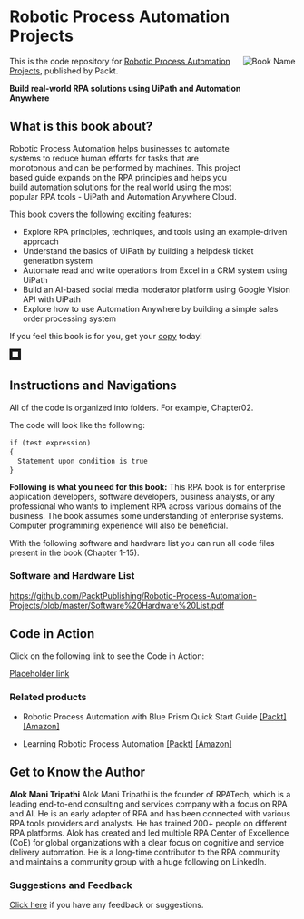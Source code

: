 # Robotic Process Automation Projects

<a href="https://www.packtpub.com/business-other/robotic-process-automation-projects?utm_source=github&utm_medium=repository&utm_campaign=9781839217357"><img src="https://www.packtpub.com/media/catalog/product/cache/e4d64343b1bc593f1c5348fe05efa4a6/9/7/9781839217357-original.jpeg" alt="Book Name" height="256px" align="right"></a>

This is the code repository for [Robotic Process Automation Projects](https://www.packtpub.com/business-other/robotic-process-automation-projects?utm_source=github&utm_medium=repository&utm_campaign=9781839217357), published by Packt.

**Build real-world RPA solutions using UiPath and Automation Anywhere**

## What is this book about?
Robotic Process Automation helps businesses to automate systems to reduce human efforts for tasks that are monotonous and can be performed by machines. This project based guide expands on the RPA principles and helps you build automation solutions for the real world using the most popular RPA tools - UiPath and Automation Anywhere Cloud.

This book covers the following exciting features: 
* Explore RPA principles, techniques, and tools using an example-driven approach
* Understand the basics of UiPath by building a helpdesk ticket generation system
* Automate read and write operations from Excel in a CRM system using UiPath
* Build an AI-based social media moderator platform using Google Vision API with UiPath
* Explore how to use Automation Anywhere by building a simple sales order processing system

If you feel this book is for you, get your [copy](https://www.amazon.com/dp/1839217359) today!

<a href="https://www.packtpub.com/?utm_source=github&utm_medium=banner&utm_campaign=GitHubBanner"><img src="https://raw.githubusercontent.com/PacktPublishing/GitHub/master/GitHub.png" alt="https://www.packtpub.com/" border="5" /></a>

## Instructions and Navigations
All of the code is organized into folders. For example, Chapter02.

The code will look like the following:
```
if (test expression)
{
  Statement upon condition is true
}
```

**Following is what you need for this book:**
This RPA book is for enterprise application developers, software developers, business analysts, or any professional who wants to implement RPA across various domains of the business. The book assumes some understanding of enterprise systems. Computer programming experience will also be beneficial.

With the following software and hardware list you can run all code files present in the book (Chapter 1-15).

### Software and Hardware List

https://github.com/PacktPublishing/Robotic-Process-Automation-Projects/blob/master/Software%20Hardware%20List.pdf

## Code in Action

Click on the following link to see the Code in Action:

[Placeholder link](https://bit.ly/2Zo0s1u)

### Related products <Other books you may enjoy>
* Robotic Process Automation with Blue Prism Quick Start Guide [[Packt]](https://www.packtpub.com/business/robotic-process-automation-blue-prism-quick-start-guide?utm_source=github&utm_medium=repository&utm_campaign=9781789610444) [[Amazon]](https://www.amazon.com/dp/1789610443)

* Learning Robotic Process Automation [[Packt]](https://www.packtpub.com/in/business/learning-robotic-process-automation?utm_source=github&utm_medium=repository&utm_campaign=9781788470940) [[Amazon]](https://www.amazon.com/dp/178847094X)

## Get to Know the Author
**Alok Mani Tripathi**
Alok Mani Tripathi is the founder of RPATech, which is a leading end-to-end consulting and services company with a focus on RPA and AI. He is an early adopter of RPA and has been connected with various RPA tools providers and analysts. He has trained 200+ people on different RPA platforms. Alok has created and led multiple RPA Center of Excellence (CoE) for global organizations with a clear focus on cognitive and service delivery automation. He is a long-time contributor to the RPA community and maintains a community group with a huge following on LinkedIn.

### Suggestions and Feedback
[Click here](https://docs.google.com/forms/d/e/1FAIpQLSdy7dATC6QmEL81FIUuymZ0Wy9vH1jHkvpY57OiMeKGqib_Ow/viewform) if you have any feedback or suggestions.
